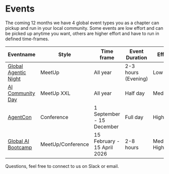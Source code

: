 # Events

The coming 12 months we have 4 global event types you as a chapter can pickup and run in your local community. Some events are low effort and can be picked up anytime you want, others are higher effort and have to run in defined time-frames.


| Eventname | Style | Time frame | Event Duration | Effort |
| --- | --- | --- | --- | --- | 
| [Global Agentic Night](/agentic-nights.md) | MeetUp | All year  | 2-3 hours (Evening) | Low |
| [AI Community Day](/ai-community-day.md) | MeetUp XXL | All year | Half day | Medium |
| [AgentCon](/events/agentcon/) | Conference | 1 September - 15 December | Full day | High |
| [Global AI Bootcamp](/global-ai-bootcamp-2026.md) | MeetUp/Conference | 15 February - 15 April 2026  | 2-8 hours | Medium-High |

Questions, feel free to connect to us on Slack or email.